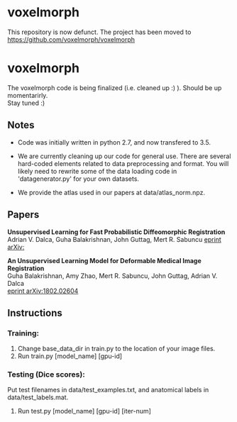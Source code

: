 # voxelmorph
This repository is now defunct. The project has been moved to https://github.com/voxelmorph/voxelmorph
# voxelmorph

The voxelmorph code is being finalized (i.e. cleaned up :) ). Should be up momentarirly.  
Stay tuned :)

## Notes
- Code was initially written in python 2.7, and now transfered to 3.5. 

- We are currently cleaning up our code for general use. There are several hard-coded elements related
to data preprocessing and format. You will likely need to rewrite some of the data loading code in 
'datagenerator.py' for your own datasets.

- We provide the atlas used in our papers at data/atlas_norm.npz.

## Papers
**Unsupervised Learning for Fast Probabilistic Diffeomorphic Registration**  
Adrian V. Dalca, Guha Balakrishnan, John Guttag, Mert R. Sabuncu
[eprint arXiv:](?)


**An Unsupervised Learning Model for Deformable Medical Image Registration**  
Guha Balakrishnan, Amy Zhao, Mert R. Sabuncu, John Guttag, Adrian V. Dalca  
[eprint arXiv:1802.02604](https://arxiv.org/abs/1802.02604)

## Instructions

### Training:

1. Change base_data_dir in train.py to the location of your image files.
2. Run train.py [model_name] [gpu-id] 

### Testing (Dice scores):
Put test filenames in data/test_examples.txt, and anatomical labels in data/test_labels.mat.
1. Run test.py [model_name] [gpu-id] [iter-num]
